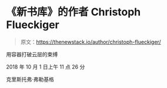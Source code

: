 # 《新书库》的作者 Christoph Flueckiger

> 原文：<https://thenewstack.io/author/christoph-flueckiger/>

用容器打破云层的束缚

2018 年 10 月 1 日上午 11 点 26 分

克里斯托弗·弗勒基格